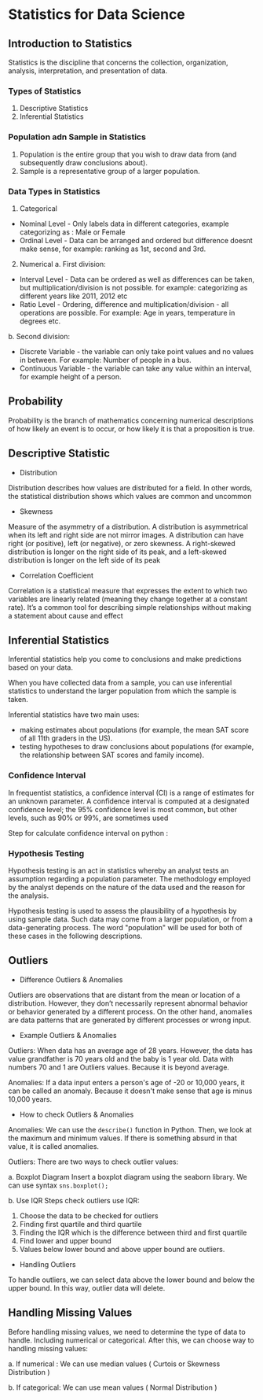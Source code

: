 # Statistics for Data Science

## Introduction to Statistics

Statistics is the discipline that concerns the collection, organization, analysis, interpretation, and presentation of data.

### Types of Statistics
1. Descriptive Statistics
2. Inferential Statistics

### Population adn Sample in Statistics
1. Population is the entire group that you wish to draw data from (and subsequently draw conclusions about).
2. Sample is a representative group of a larger population. 

### Data Types in Statistics
1. Categorical
- Nominal Level - Only labels data in different categories, example categorizing as : Male or Female
- Ordinal Level - Data can be arranged and ordered but difference doesnt make sense, for example: ranking as 1st, second and 3rd.

2. Numerical
a. First division:
- Interval Level - Data can be ordered as well as differences can be taken, but multiplication/division is not possible. for example: categorizing as different years like 2011, 2012 etc
- Ratio Level - Ordering, difference and multiplication/division - all operations are possible. For example: Age in years, temperature in degrees etc.

b. Second division:
- Discrete Variable - the variable can only take point values and no values in between. For example: Number of people in a bus.
- Continuous Variable - the variable can take any value within an interval, for example height of a person.

## Probability

Probability is the branch of mathematics concerning numerical descriptions of how likely an event is to occur, or how likely it is that a proposition is true.

## Descriptive Statistic ##
- Distribution

Distribution describes how values are distributed for a field. In other words, the statistical distribution shows which values are common and uncommon

- Skewness

Measure of the asymmetry of a distribution. A distribution is asymmetrical when its left and right side are not mirror images. A distribution can have right (or positive), left (or negative), or zero skewness. A right-skewed distribution is longer on the right side of its peak, and a left-skewed distribution is longer on the left side of its peak

- Correlation Coefficient

Correlation is a statistical measure that expresses the extent to which two variables are linearly related (meaning they change together at a constant rate). It’s a common tool for describing simple relationships without making a statement about cause and effect

## Inferential Statistics ##
Inferential statistics help you come to conclusions and make predictions based on your data.

When you have collected data from a sample, you can use inferential statistics to understand the larger population from which the sample is taken.

Inferential statistics have two main uses:
* making estimates about populations (for example, the mean SAT score of all 11th graders in the US).
* testing hypotheses to draw conclusions about populations (for example, the relationship between SAT scores and family income).


### Confidence Interval ###
In frequentist statistics, a confidence interval (CI) is a range of estimates for an unknown parameter. A confidence interval is computed at a designated confidence level; the 95% confidence level is most common, but other levels, such as 90% or 99%, are sometimes used

Step for calculate confidence interval on python :


### Hypothesis Testing ###
Hypothesis testing is an act in statistics whereby an analyst tests an assumption regarding a population parameter. The methodology employed by the analyst depends on the nature of the data used and the reason for the analysis.

Hypothesis testing is used to assess the plausibility of a hypothesis by using sample data. Such data may come from a larger population, or from a data-generating process. The word "population" will be used for both of these cases in the following descriptions.

## Outliers ##

- Difference Outliers & Anomalies

Outliers are observations that are distant from the mean or location of a distribution. However, they don’t necessarily represent abnormal behavior or behavior generated by a different process. On the other hand, anomalies are data patterns that are generated by different processes or wrong input.

- Example Outliers & Anomalies

Outliers:
When data has an average age of 28 years. However, the data has value grandfather is 70 years old and the baby is 1 year old. Data with numbers 70 and 1 are Outliers values. Because it is beyond average.

Anomalies:
If a data input enters a person's age of -20 or 10,000 years, it can be called an anomaly. Because it doesn't make sense that age is minus 10,000 years.

- How to check Outliers & Anomalies

Anomalies:
We can use the `describe()` function in Python. Then, we look at the maximum and minimum values. If there is something absurd in that value, it is called anomalies.

Outliers:
There are two ways to check outlier values:

a. Boxplot Diagram
Insert a boxplot diagram using the seaborn library. We can use syntax `sns.boxplot();`

b. Use IQR
Steps check outliers use IQR:
1. Choose the data to be checked for outliers
2. Finding first quartile and third quartile
3. Finding the IQR which is the difference between third and first quartile
4. Find lower and upper bound
5. Values below lower bound and above upper bound are outliers.

- Handling Outliers 

To handle outliers, we can select data above the lower bound and below the upper bound. In this way, outlier data will delete.


## Handling Missing Values ##

Before handling missing values, we need to determine the type of data to handle. Including numerical or categorical.
After this, we can choose way to handling missing values:

a. If numerical :
We can use median values ( Curtois or Skewness Distribution )

b. If categorical:
We can use mean values ( Normal Distribution )

